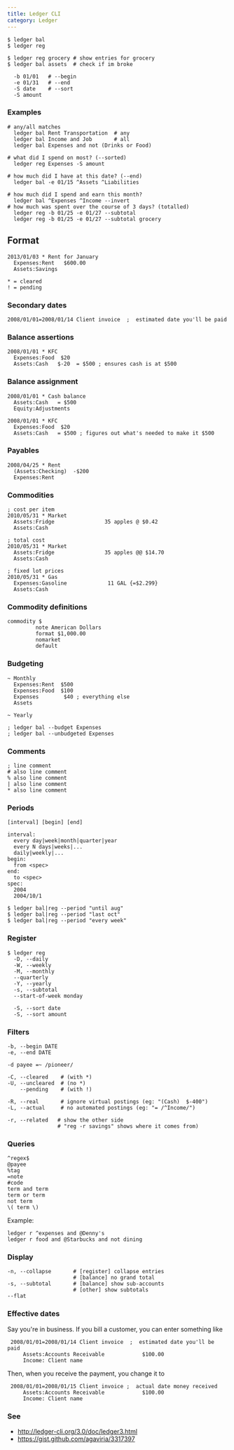 ```yaml
---
title: Ledger CLI
category: Ledger
---
```


    $ ledger bal
    $ ledger reg

    $ ledger reg grocery # show entries for grocery
    $ ledger bal assets  # check if im broke

      -b 01/01   # --begin
      -e 01/31   # --end
      -S date    # --sort
      -S amount

### Examples

    # any/all matches
      ledger bal Rent Transportation  # any
      ledger bal Income and Job       # all
      ledger bal Expenses and not (Drinks or Food)

    # what did I spend on most? (--sorted)
      ledger reg Expenses -S amount

    # how much did I have at this date? (--end)
      ledger bal -e 01/15 ^Assets ^Liabilities

    # how much did I spend and earn this month?
      ledger bal ^Expenses ^Income --invert
    # how much was spent over the course of 3 days? (totalled)
      ledger reg -b 01/25 -e 01/27 --subtotal
      ledger reg -b 01/25 -e 01/27 --subtotal grocery

Format
------

    2013/01/03 * Rent for January
      Expenses:Rent   $600.00
      Assets:Savings

    * = cleared
    ! = pending

### Secondary dates

    2008/01/01=2008/01/14 Client invoice  ;  estimated date you'll be paid

### Balance assertions

    2008/01/01 * KFC
      Expenses:Food  $20
      Assets:Cash   $-20  = $500 ; ensures cash is at $500

### Balance assignment

    2008/01/01 * Cash balance
      Assets:Cash   = $500
      Equity:Adjustments

    2008/01/01 * KFC
      Expenses:Food  $20
      Assets:Cash   = $500 ; figures out what's needed to make it $500

### Payables

    2008/04/25 * Rent
      (Assets:Checking)  -$200
      Expenses:Rent

### Commodities

    ; cost per item
    2010/05/31 * Market
      Assets:Fridge                35 apples @ $0.42
      Assets:Cash

    ; total cost
    2010/05/31 * Market
      Assets:Fridge                35 apples @@ $14.70
      Assets:Cash

    ; fixed lot prices
    2010/05/31 * Gas
      Expenses:Gasoline             11 GAL {=$2.299}
      Assets:Cash

### Commodity definitions

    commodity $
             note American Dollars
             format $1,000.00
             nomarket
             default

### Budgeting

    ~ Monthly
      Expenses:Rent  $500
      Expenses:Food  $100
      Expenses        $40 ; everything else
      Assets

    ~ Yearly

    ; ledger bal --budget Expenses
    ; ledger bal --unbudgeted Expenses

### Comments

    ; line comment
    # also line comment
    % also line comment
    | also line comment
    * also line comment

### Periods

    [interval] [begin] [end]

    interval:
      every day|week|month|quarter|year
      every N days|weeks|...
      daily|weekly|...
    begin:
      from <spec>
    end:
      to <spec>
    spec:
      2004
      2004/10/1

    $ ledger bal|reg --period "until aug"
    $ ledger bal|reg --period "last oct"
    $ ledger bal|reg --period "every week"

### Register

    $ ledger reg
      -D, --daily
      -W, --weekly
      -M, --monthly
      --quarterly
      -Y, --yearly
      -s, --subtotal
      --start-of-week monday

      -S, --sort date
      -S, --sort amount

### Filters

    -b, --begin DATE
    -e, --end DATE

    -d payee =~ /pioneer/

    -C, --cleared    # (with *)
    -U, --uncleared  # (no *)
        --pending    # (with !)

    -R, --real       # ignore virtual postings (eg: "(Cash)  $-400")
    -L, --actual     # no automated postings (eg: "= /^Income/")

    -r, --related   # show the other side
                    # "reg -r savings" shows where it comes from)

### Queries

    ^regex$
    @payee
    %tag
    =note
    #code
    term and term
    term or term
    not term
    \( term \)

Example:

    ledger r ^expenses and @Denny's
    ledger r food and @Starbucks and not dining

### Display

    -n, --collapse       # [register] collapse entries
                         # [balance] no grand total
    -s, --subtotal       # [balance] show sub-accounts
                         # [other] show subtotals
    --flat

### Effective dates

Say you're in business. If you bill a customer, you can enter something like

     2008/01/01=2008/01/14 Client invoice  ;  estimated date you'll be paid
         Assets:Accounts Receivable            $100.00
         Income: Client name

Then, when you receive the payment, you change it to

     2008/01/01=2008/01/15 Client invoice ;  actual date money received
         Assets:Accounts Receivable            $100.00
         Income: Client name

### See

 * http://ledger-cli.org/3.0/doc/ledger3.html
 * https://gist.github.com/agaviria/3317397
